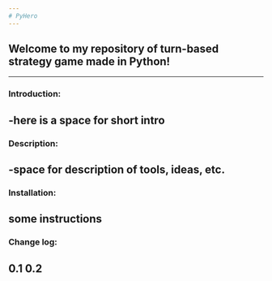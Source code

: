 ```yaml
---
# PyHero
---
```

## Welcome to my repository of turn-based strategy game made in Python!
---
### Introduction:
-here is a space for short intro
---
### Description:
-space for description of tools, ideas, etc.
---
### Installation:
some instructions
---
### Change log:
0.1
0.2
---
